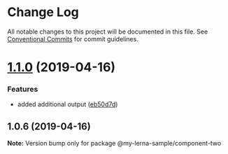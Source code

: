 # Change Log

All notable changes to this project will be documented in this file.
See [Conventional Commits](https://conventionalcommits.org) for commit guidelines.

# [1.1.0](https://github.com/jccrosby/lerna-sample-project/compare/@my-lerna-sample/component-two@1.0.6...@my-lerna-sample/component-two@1.1.0) (2019-04-16)


### Features

* added additional output ([eb50d7d](https://github.com/jccrosby/lerna-sample-project/commit/eb50d7d))





## 1.0.6 (2019-04-16)

**Note:** Version bump only for package @my-lerna-sample/component-two
